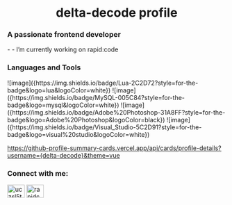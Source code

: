 <h1 align="center">delta-decode profile</h1>
<h3 align="left">A passionate frontend developer</h3>
- - I’m currently working on rapid:code

<h3 align="left">Languages and Tools</h3>
![image]({https://img.shields.io/badge/Lua-2C2D72?style=for-the-badge&logo=lua&logoColor=white})
![image]({https://img.shields.io/badge/MySQL-005C84?style=for-the-badge&logo=mysql&logoColor=white})
![image]({https://img.shields.io/badge/Adobe%20Photoshop-31A8FF?style=for-the-badge&logo=Adobe%20Photoshop&logoColor=black})
![image]({https://img.shields.io/badge/Visual_Studio-5C2D91?style=for-the-badge&logo=visual%20studio&logoColor=white})

https://github-profile-summary-cards.vercel.app/api/cards/profile-details?username={delta-decode}&theme=vue

<h3 align="left">Connect with me:</h3>
<p align="left">
<a href="https://www.youtube.com/c/uczsl5tbgva4b9i0rtakusew" target="blank"><img align="center" src="https://raw.githubusercontent.com/rahuldkjain/github-profile-readme-generator/master/src/images/icons/Social/youtube.svg" alt="uczsl5tbgva4b9i0rtakusew" height="30" width="40" /></a>
<a href="https://discord.gg/rapidcode" target="blank"><img align="center" src="https://raw.githubusercontent.com/rahuldkjain/github-profile-readme-generator/master/src/images/icons/Social/discord.svg" alt="rapidcode" height="30" width="40" /></a>
</p>
